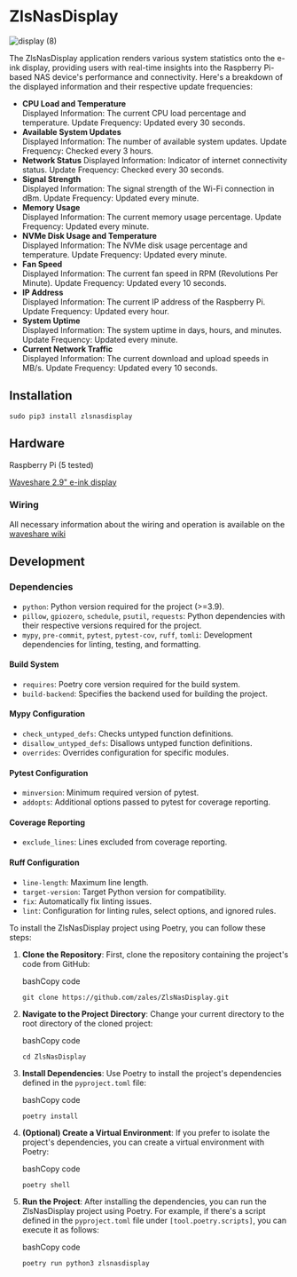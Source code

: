 # ZlsNasDisplay

![display (8)](https://github.com/zales/ZlsNasDisplay/assets/832783/bc0ac8a3-ee89-40ad-a3ea-1b50db9b47d2)

The ZlsNasDisplay application renders various system statistics onto the e-ink display, providing users with real-time insights into the Raspberry Pi-based NAS device's performance and connectivity. Here's a breakdown of the displayed information and their respective update frequencies:

* **CPU Load and Temperature**  
Displayed Information: The current CPU load percentage and temperature.
Update Frequency: Updated every 30 seconds.
* **Available System Updates**  
Displayed Information: The number of available system updates.
Update Frequency: Checked every 3 hours.
* **Network Status**
Displayed Information: Indicator of internet connectivity status.
Update Frequency: Checked every 30 seconds.
* **Signal Strength**  
Displayed Information: The signal strength of the Wi-Fi connection in dBm.
Update Frequency: Updated every minute.
* **Memory Usage**  
Displayed Information: The current memory usage percentage.
Update Frequency: Updated every minute.
* **NVMe Disk Usage and Temperature**  
Displayed Information: The NVMe disk usage percentage and temperature.
Update Frequency: Updated every minute.
* **Fan Speed**  
Displayed Information: The current fan speed in RPM (Revolutions Per Minute).
Update Frequency: Updated every 10 seconds.
* **IP Address**  
Displayed Information: The current IP address of the Raspberry Pi.
Update Frequency: Updated every hour.
* **System Uptime**  
Displayed Information: The system uptime in days, hours, and minutes.
Update Frequency: Updated every minute.
* **Current Network Traffic**  
Displayed Information: The current download and upload speeds in MB/s.
Update Frequency: Updated every 10 seconds.


## Installation

`sudo pip3 install zlsnasdisplay`

## Hardware
Raspberry Pi (5 tested)

[Waveshare 2.9" e-ink display](https://www.waveshare.com/product/2.9inch-e-paper-module.htm)

### Wiring

All necessary information about the wiring and operation is available on the [waveshare wiki](https://www.waveshare.com/wiki/2.9inch_e-Paper_Module_Manual#Working_With_Raspberry_Pi)


## Development

### Dependencies

*   `python`: Python version required for the project (>=3.9).
*   `pillow`, `gpiozero`, `schedule`, `psutil`, `requests`: Python dependencies with their respective versions required for the project.
*   `mypy`, `pre-commit`, `pytest`, `pytest-cov`, `ruff`, `tomli`: Development dependencies for linting, testing, and formatting.

#### Build System

*   `requires`: Poetry core version required for the build system.
*   `build-backend`: Specifies the backend used for building the project.

#### Mypy Configuration

*   `check_untyped_defs`: Checks untyped function definitions.
*   `disallow_untyped_defs`: Disallows untyped function definitions.
*   `overrides`: Overrides configuration for specific modules.

#### Pytest Configuration

*   `minversion`: Minimum required version of pytest.
*   `addopts`: Additional options passed to pytest for coverage reporting.

#### Coverage Reporting

*   `exclude_lines`: Lines excluded from coverage reporting.

#### Ruff Configuration

*   `line-length`: Maximum line length.
*   `target-version`: Target Python version for compatibility.
*   `fix`: Automatically fix linting issues.
*   `lint`: Configuration for linting rules, select options, and ignored rules.

To install the ZlsNasDisplay project using Poetry, you can follow these steps:

1.  **Clone the Repository**: First, clone the repository containing the project's code from GitHub:
    
    bashCopy code
    
    `git clone https://github.com/zales/ZlsNasDisplay.git`
    
2.  **Navigate to the Project Directory**: Change your current directory to the root directory of the cloned project:
    
    bashCopy code
    
    `cd ZlsNasDisplay`
    
3.  **Install Dependencies**: Use Poetry to install the project's dependencies defined in the `pyproject.toml` file:
    
    bashCopy code
    
    `poetry install`
    
4.  **(Optional) Create a Virtual Environment**: If you prefer to isolate the project's dependencies, you can create a virtual environment with Poetry:
    
    bashCopy code
    
    `poetry shell`
    
5.  **Run the Project**: After installing the dependencies, you can run the ZlsNasDisplay project using Poetry. For example, if there's a script defined in the `pyproject.toml` file under `[tool.poetry.scripts]`, you can execute it as follows:
    
    bashCopy code
    
    `poetry run python3 zlsnasdisplay`


